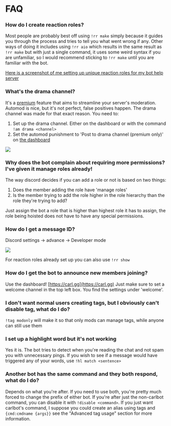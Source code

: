 # FAQ

### How do I create reaction roles?

Most people are probably best off using `!rr make` simply because it guides you through the process and tries to tell you what went wrong if any. Other ways of doing it includes using `!rr aio` which results in the same result as `!rr make` but with just a single command, it uses some weird syntax if you are unfamiliar, so I would recommend sticking to `!rr make` until you are familiar with the bot.

[Here is a screenshot of me setting up unique reaction roles for my bot help server](../images/reaction_role_setup.png)

### What's the drama channel?

It's a [premium](https://patreon.com/carlbot) feature that aims to streamline your server's moderation. Automod is nice, but it's not perfect, false positives happen. The drama channel was made for that exact reason. You need to:

1. Set up the drama channel. Either on the dashboard or with the command<br>`!am drama <channel>`
2. Set the automod punishment to 'Post to drama channel (premium only)' on [the dashboard](https://carl.gg)

![](../images/drama_channel.png)

### Why does the bot complain about requiring more permissions? I've given it manage roles already!

The way discord decides if you can add a role or not is based on two things:

1. Does the member adding the role have 'manage roles'
2. Is the member trying to add the role higher in the role hierarchy than the role they're trying to add?

Just assign the bot a role that is higher than highest role it has to assign, the role being hoisted does not have to have any special permissions.

### How do I get a message ID?

Discord settings -&gt; advance -&gt; Developer mode

![](../images/copy_id.png)

For reaction roles already set up you can also use `!rr show`

### How do I get the bot to announce new members joining?

Use the dashboard! [https://carl.gg](https://carl.gg) Just make sure to set a welcome channel in the top left box. You find the settings under 'welcome'.

### I don't want normal users creating tags, but I obviously can't disable tag, what do I do?

`!tag modonly` will make it so that only mods can manage tags, while anyone can still use them

### I set up a highlight word but it's not working

Yes it is. The bot tries to detect when you're reading the chat and not spam you with unnecessary pings. If you wish to see if a message would have triggered any of your words, use `!hl match <sentence>`

### Another bot has the same command and they both respond, what do I do?

Depends on what you're after. If you need to use both, you're pretty much forced to change the prefix of either bot. If you're after just the non-carlbot command, you can disable it with `!disable <command>`. If you just want carlbot's command, I suppose you could create an alias using tags and `{cmd:cmdname {args}}` see the "Advanced tag usage" section for more information.

